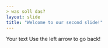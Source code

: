 ```yaml
---
> was soll das?
layout: slide
title: "Welcome to our second slide!"
---
```

Your text
Use the left arrow to go back!
